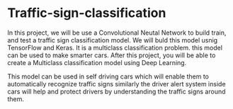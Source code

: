 # Traffic-sign-classification

In this project, we will be use a Convolutional Neutal Network to build train, and test a traffic sign classification model. We will buld this model usnig TensorFlow and Keras. It is a multiclass classification problem. this model can be used to make smarter cars.
After this project, you will be able to create a Multiclass classification model using Deep Learning. 


This model can be used in self driving cars which will enable them to automatically recognize traffic signs similarly the driver alert system inside cars will help and protect drivers by understanding the traffic signs around them.
